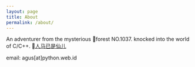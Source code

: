 ```yaml
---
layout: page
title: About
permalink: /about/
---
```


An adventurer from the mysterious :evergreen_tree:forest NO.1037. knocked into the world of C/C++. 
:shell:[人马已是仙儿](http://weibo.com/bloodycreep)

email: agus[at]python.web.id
